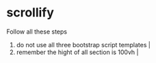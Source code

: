 # scrollify

Follow all these steps

1) do not use all three bootstrap script templates |
2) remember the hight of all section is 100vh |
